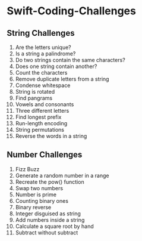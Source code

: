# Swift-Coding-Challenges

## String Challenges
1. Are the letters unique?
2. Is a string a palindrome?
3. Do two strings contain the same characters?
4. Does one string contain another?
5. Count the characters
6. Remove duplicate letters from a string
7. Condense whitespace
8. String is rotated
9. Find pangrams
10. Vowels and consonants
11. Three different letters
12. Find longest prefix
13. Run-length encoding
14. String permutations
15. Reverse the words in a string

## Number Challenges
1. Fizz Buzz
2. Generate a random number in a range
3. Recreate the pow() function
4. Swap two numbers
5. Number is prime
6. Counting binary ones
7. Binary reverse
8. Integer disguised as string
9. Add numbers inside a string
10. Calculate a square root by hand
11. Subtract without subtract

